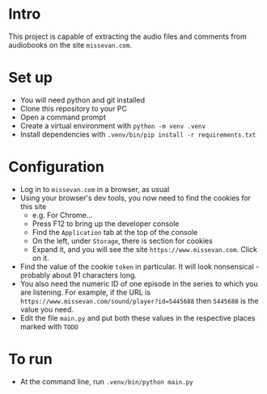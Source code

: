 # Intro

This project is capable of extracting the audio files and comments from audiobooks on the site `missevan.com`.

# Set up

- You will need python and git installed
- Clone this repository to your PC
- Open a command prompt
- Create a virtual environment with `python -m venv .venv`
- Install dependencies with `.venv/bin/pip install -r requirements.txt`

# Configuration

- Log in to `missevan.com` in a browser, as usual
- Using your browser's dev tools, you now need to find the cookies for this site
    * e.g. For Chrome...
    * Press F12 to bring up the developer console
    * Find the `Application` tab at the top of the console
    * On the left, under `Storage`, there is section for cookies
    * Expand it, and you will see the site `https://www.missevan.com`. Click on it.
- Find the value of the cookie `token` in particular. It will look nonsensical - probably about 91 characters long.
- You also need the numeric ID of one episode in the series to which you are listening. For example, if the URL is `https://www.missevan.com/sound/player?id=5445688` then `5445688` is the value you need.
- Edit the file `main.py` and put both these values in the respective places marked with `TODO`
 
# To run

- At the command line, run `.venv/bin/python main.py`
